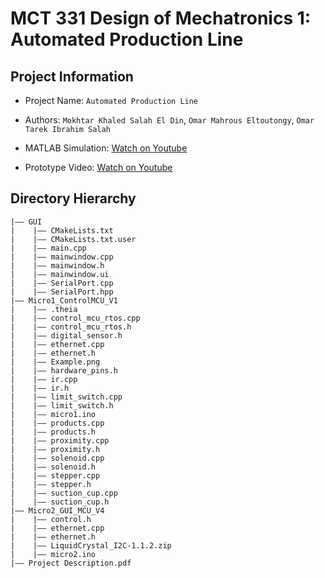 
MCT 331 Design of Mechatronics 1: Automated Production Line
===
## Project Information
- Project Name:  `Automated Production Line`
- Authors:  `Mokhtar Khaled Salah El Din`, `Omar Mahrous Eltoutongy`, `Omar Tarek Ibrahim Salah`

- MATLAB Simulation: [Watch on Youtube](https://youtu.be/BmF8Xkz78Os?si=Ad1N0CT3G5L1Kgxn)
- Prototype Video: [Watch on Youtube]()

## Directory Hierarchy
```
|—— GUI
|    |—— CMakeLists.txt
|    |—— CMakeLists.txt.user
|    |—— main.cpp
|    |—— mainwindow.cpp
|    |—— mainwindow.h
|    |—— mainwindow.ui
|    |—— SerialPort.cpp
|    |—— SerialPort.hpp
|—— Micro1_ControlMCU_V1
|    |—— .theia
|    |—— control_mcu_rtos.cpp
|    |—— control_mcu_rtos.h
|    |—— digital_sensor.h
|    |—— ethernet.cpp
|    |—— ethernet.h
|    |—— Example.png
|    |—— hardware_pins.h
|    |—— ir.cpp
|    |—— ir.h
|    |—— limit_switch.cpp
|    |—— limit_switch.h
|    |—— micro1.ino
|    |—— products.cpp
|    |—— products.h
|    |—— proximity.cpp
|    |—— proximity.h
|    |—— solenoid.cpp
|    |—— solenoid.h
|    |—— stepper.cpp
|    |—— stepper.h
|    |—— suction_cup.cpp
|    |—— suction_cup.h
|—— Micro2_GUI_MCU_V4
|    |—— control.h
|    |—— ethernet.cpp
|    |—— ethernet.h
|    |—— LiquidCrystal_I2C-1.1.2.zip
|    |—— micro2.ino
|—— Project Description.pdf
```
